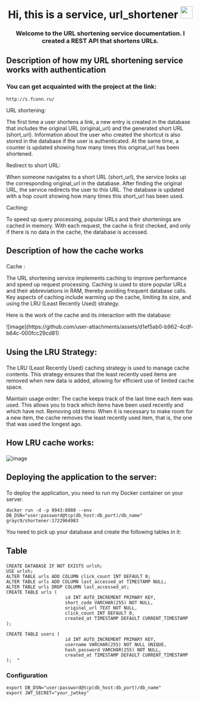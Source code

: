 <h1 align="center">Hi, this is a service, url_shortener <a a </a> 
<img src="https://github.com/blackcater/blackcater/raw/main/images/Hi.gif" height="32"/></h1>
<h3 align="center"> Welcome to the URL shortening service documentation. I created a REST API that shortens URLs.</h3>

<h3 align="left" style="font-size: 1.5em;"> Description of how my URL shortening service works with authentication </h3>
<h3>You can get acquainted with the project at the link:</h3>

```shell
http://s.fconn.ru/
```

<p align="left">URL shortening:

The first time a user shortens a link, a new entry is created in the database that includes the original URL (original_url) and the generated short URL (short_url).
Information about the user who created the shortcut is also stored in the database if the user is authenticated.
At the same time, a counter is updated showing how many times this original_url has been shortened.

Redirect to short URL:

When someone navigates to a short URL (short_url), the service looks up the corresponding original_url in the database.
After finding the original URL, the service redirects the user to this URL.
The database is updated with a hop count showing how many times this short_url has been used.

Caching:

To speed up query processing, popular URLs and their shortenings are cached in memory.
With each request, the cache is first checked, and only if there is no data in the cache, the database is accessed.</p>

<h3 align="left" style="font-size: 1.5em;"> Description of how the cache works </h3>
<p align="left">Cache :
  
The URL shortening service implements caching to improve performance and speed up request processing. Caching is used to store popular URLs and their abbreviations in RAM, thereby avoiding frequent database calls. Key aspects of caching include warming up the cache, limiting its size, and using the LRU (Least Recently Used) strategy.


Here is the work of the cache and its interaction with the database: 
</p>
![image](https://github.com/user-attachments/assets/d1ef5ab0-b962-4cdf-b64c-000fcc29cd81)

<h3 align="left" style="font-size: 1.5em;">Using the LRU Strategy:</h3>
<p>
The LRU (Least Recently Used) caching strategy is used to manage cache contents. This strategy ensures that the least recently used items are removed when new data is added, allowing for efficient use of limited cache space.

Maintain usage order: The cache keeps track of the last time each item was used. This allows you to track which items have been used recently and which have not.
Removing old items: When it is necessary to make room for a new item, the cache removes the least recently used item, that is, the one that was used the longest ago.
</p>

<h3 align="left" style="font-size: 1.5em;">How LRU cache works:</h3>

![image](https://github.com/user-attachments/assets/edc65c19-46e2-42f2-93b5-09e702269073)


<h3 align="left" style="font-size: 1.5em;">Deploying the application to the server:</h3>

To deploy the application, you need to run my Docker container on your server.

```shell
docker run -d -p 8943:8080 --env DB_DSN="user:password@tcp(db_host:db_port)/db_name" grayc9/shortener:1722964983
```

You need to pick up your database and create the following tables in it:

<h3 align="left" style="font-size: 1.5em;">Table</h3>

```shell
CREATE DATABASE IF NOT EXISTS urlsh;
USE urlsh;
ALTER TABLE urls ADD COLUMN click_count INT DEFAULT 0;
ALTER TABLE urls ADD COLUMN last_accessed_at TIMESTAMP NULL;
ALTER TABLE urls DROP COLUMN last_accessed_at;
CREATE TABLE urls (
                      id INT AUTO_INCREMENT PRIMARY KEY,
                      short_code VARCHAR(255) NOT NULL,
                      original_url TEXT NOT NULL,
                      click_count INT DEFAULT 0,
                      created_at TIMESTAMP DEFAULT CURRENT_TIMESTAMP
);

CREATE TABLE users (
                      id INT AUTO_INCREMENT PRIMARY KEY,
                      username VARCHAR(255) NOT NULL UNIQUE,
                      hash_password VARCHAR(255) NOT NULL,
                      created_at TIMESTAMP DEFAULT CURRENT_TIMESTAMP
);  "
```



<h3>Configuration</h3>

```shell
export DB_DSN="user:password@tcp(db_host:db_port)/db_name"
export JWT_SECRET="your_jwtkey"
```
